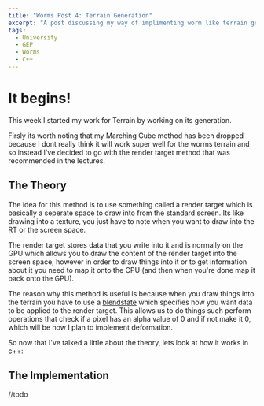```yaml
---
title: "Worms Post 4: Terrain Generation"
excerpt: "A post discussing my way of implimenting worm like terrain generation"
tags: 
  - University
  - GEP
  - Worms
  - C++
---
```


# It begins!

This week I started my work for Terrain by working on its generation.

Firsly its worth noting that my Marching Cube method has been dropped because I dont really think it will work super well for the worms terrain and so instead I've decided to go with the render target method that was recommended in the lectures. 

## The Theory

The idea for this method is to use something called a render target which is basically a seperate space to draw into from the standard screen. Its like drawing into a texture, you just have to note when you want to draw into the RT or the screen space.

The render target stores data that you write into it and is normally on the GPU which allows you to draw the content of the render target into the screen space, however in order to draw things into it or to get information about it you need to map it onto the CPU (and then when you're done map it back onto the GPU).

The reason why this method is useful is because when you draw things into the terrain you have to use a [blendstate](https://github.com/microsoft/DirectXTK/wiki/CommonStates) which specifies how you want data to be applied to the render target. This allows us to do things such perform operations that check if a pixel has an alpha value of 0 and if not make it 0, which will be how I plan to implement deformation. 

So now that I've talked a little about the theory, lets look at how it works in c++:

## The Implementation

//todo



